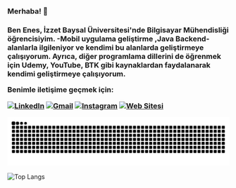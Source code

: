 ### Merhaba! 👋

<h3>
  <strong>Ben Enes, İzzet Baysal Üniversitesi'nde Bilgisayar Mühendisliği öğrencisiyim. 
  -Mobil uygulama geliştirme ,Java Backend- alanlarla ilgileniyor ve kendimi bu alanlarda geliştirmeye çalışıyorum. 
  Ayrıca, diğer programlama dillerini de öğrenmek için Udemy, YouTube, BTK gibi kaynaklardan faydalanarak kendimi geliştirmeye çalışıyorum.</strong>


**Benimle iletişime geçmek için:**

[![LinkedIn](https://img.shields.io/badge/LinkedIn-0077B5?style=for-the-badge&logo=linkedin&logoColor=white)](https://www.linkedin.com/in/enes-aksu-66b28b220/) 
[![Gmail](https://img.shields.io/badge/Gmail-D14836?style=for-the-badge&logo=gmail&logoColor=white)](mailto:en29ak@gmail.com)
[![Instagram](https://img.shields.io/badge/Instagram-000000?style=for-the-badge&logo=Instagram&logoColor=whit)](https://www.instagram.com/enes.aks29) 
[![Web Sitesi](https://img.shields.io/badge/Web%20Sitesi-000000?style=for-the-badge&logo=E&logoColor=white)](https://enesaks.github.io)</h3>


![GitHub Contribution Graph (Dark)](https://github.com/enesaks/enesaks/blob/output/github-contribution-grid-snake.svg)

 ![Top Langs](https://github-readme-stats.vercel.app/api/top-langs/?username=enesaks&layout=compact)
